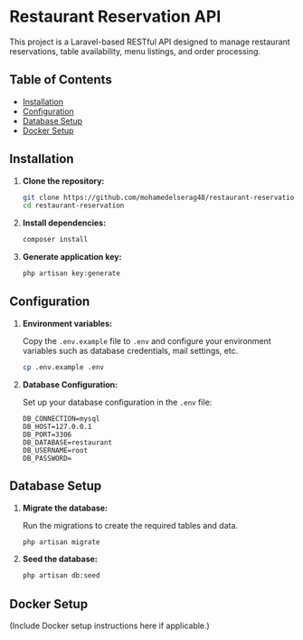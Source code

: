 # Restaurant Reservation API

This project is a Laravel-based RESTful API designed to manage restaurant reservations, table availability, menu listings, and order processing.

## Table of Contents

- [Installation](#installation)
- [Configuration](#configuration)
- [Database Setup](#database-setup)
- [Docker Setup](#docker-setup)

## Installation

1. **Clone the repository:**

    ```bash
    git clone https://github.com/mohamedelserag48/restaurant-reservation
    cd restaurant-reservation
    ```

2. **Install dependencies:**

    ```bash
    composer install
    ```

3. **Generate application key:**

    ```bash
    php artisan key:generate
    ```

## Configuration

1. **Environment variables:**

   Copy the `.env.example` file to `.env` and configure your environment variables such as database credentials, mail settings, etc.

    ```bash
    cp .env.example .env
    ```

2. **Database Configuration:**

   Set up your database configuration in the `.env` file:

    ```
    DB_CONNECTION=mysql
    DB_HOST=127.0.0.1
    DB_PORT=3306
    DB_DATABASE=restaurant
    DB_USERNAME=root
    DB_PASSWORD=
    ```

## Database Setup

1. **Migrate the database:**

   Run the migrations to create the required tables and data.

    ```bash
    php artisan migrate
    ```

2. **Seed the database:**

    ```bash
    php artisan db:seed
    ```

## Docker Setup

(Include Docker setup instructions here if applicable.)
